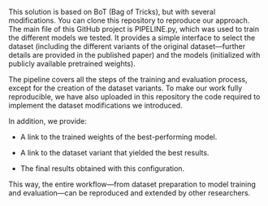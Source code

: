 This solution is based on BoT (Bag of Tricks), but with several modifications. You can clone this repository to reproduce our approach. The main file of this GitHub project is PIPELINE.py, which was used to train the different models we tested. It provides a simple interface to select the dataset (including the different variants of the original dataset—further details are provided in the published paper) and the models (initialized with publicly available pretrained weights).

The pipeline covers all the steps of the training and evaluation process, except for the creation of the dataset variants. To make our work fully reproducible, we have also uploaded in this repository the code required to implement the dataset modifications we introduced.

In addition, we provide:

- A link to the trained weights of the best-performing model.

- A link to the dataset variant that yielded the best results.

- The final results obtained with this configuration.

This way, the entire workflow—from dataset preparation to model training and evaluation—can be reproduced and extended by other researchers.
